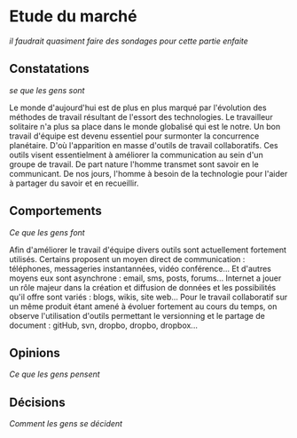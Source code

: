 # Etude du marché 
*il faudrait quasiment faire des sondages pour cette partie enfaite*

## Constatations
*se que les gens sont*

Le monde d'aujourd'hui est de plus en plus marqué par l'évolution des méthodes de travail résultant de l'essort des technologies. Le travailleur solitaire n'a plus sa place dans le monde globalisé qui est le notre. Un bon travail d'équipe est devenu essentiel pour surmonter la concurrence planétaire. D'où l'apparition en masse d'outils  de travail collaboratifs. Ces outils visent essentielment à améliorer la communication au sein d'un groupe de travail. De part nature l'homme transmet sont savoir en le communicant. De nos jours, l'homme à besoin de la technologie pour l'aider à partager du savoir et en recueillir. 

## Comportements
*Ce que les gens font*

Afin d'améliorer le travail d'équipe divers outils sont actuellement fortement utilisés. Certains proposent un moyen direct de communication : téléphones, messageries instantannées, vidéo conférence... Et d'autres moyens eux sont asynchrone : email, sms, posts, forums... Internet a jouer un rôle majeur dans la création et diffusion de données et les possibilités qu'il offre sont variés : blogs, wikis, site web...
Pour le travail collaboratif sur un même produit étant amené à évoluer fortement au cours du temps, on observe l'utilisation d'outils permettant le versionning et le partage de document : gitHub, svn, dropbo, dropbo, dropbox...


## 	Opinions
*Ce que les gens pensent*

## Décisions 
*Comment les gens se décident*



